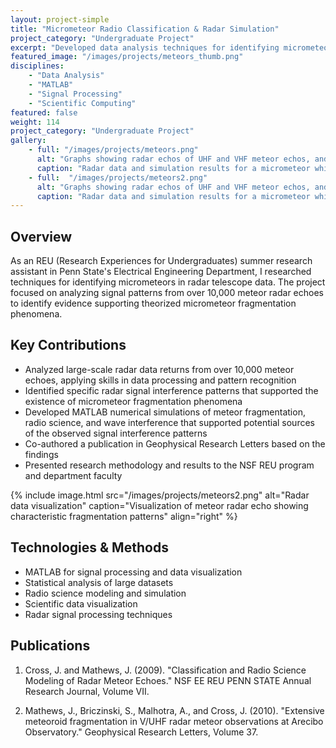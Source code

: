 ```yaml
---
layout: project-simple
title: "Micrometeor Radio Classification & Radar Simulation"
project_category: "Undergraduate Project"
excerpt: "Developed data analysis techniques for identifying micrometeors using radar telescopes, supporting controversial fragmentation phenomena through MATLAB simulations."
featured_image: "/images/projects/meteors_thumb.png"
disciplines:
    - "Data Analysis"
    - "MATLAB"
    - "Signal Processing"
    - "Scientific Computing"
featured: false
weight: 114
project_category: "Undergraduate Project"
gallery:
    - full: "/images/projects/meteors.png"
      alt: "Graphs showing radar echos of UHF and VHF meteor echos, and above a simulation showing similar patters to the VFH echo"
      caption: "Radar data and simulation results for a micrometeor which is hypothesized to have fragmented resulting in constructive and destructive interference patterns"
    - full:  "/images/projects/meteors2.png"
      alt: "Graphs showing radar echos of UHF and VHF meteor echos, and above a simulation showing similar patters to the VFH echo"
      caption: "Radar data and simulation results for a micrometeor which is hypothesized to have fragmented resulting in constructive and destructive interference patterns"
---
```


## Overview

As an REU (Research Experiences for Undergraduates) summer research assistant in Penn State's Electrical Engineering Department, I researched techniques for identifying micrometeors in radar telescope data. The project focused on analyzing signal patterns from over 10,000 meteor radar echoes to identify evidence supporting theorized micrometeor fragmentation phenomena.

## Key Contributions

-   Analyzed large-scale radar data returns from over 10,000 meteor echoes, applying skills in data processing and pattern recognition
-   Identified specific radar signal interference patterns that supported the existence of micrometeor fragmentation phenomena
-   Developed MATLAB numerical simulations of meteor fragmentation, radio science, and wave interference that supported potential sources of the observed signal interference patterns
-   Co-authored a publication in Geophysical Research Letters based on the findings
-   Presented research methodology and results to the NSF REU program and department faculty

{% include image.html src="/images/projects/meteors2.png" alt="Radar data visualization" caption="Visualization of meteor radar echo showing characteristic fragmentation patterns" align="right" %}

## Technologies & Methods

-   MATLAB for signal processing and data visualization
-   Statistical analysis of large datasets
-   Radio science modeling and simulation
-   Scientific data visualization
-   Radar signal processing techniques

## Publications

1. Cross, J. and Mathews, J. (2009). "Classification and Radio Science Modeling of Radar Meteor Echoes." NSF EE REU PENN STATE Annual Research Journal, Volume VII.

2. Mathews, J., Briczinski, S., Malhotra, A., and Cross, J. (2010). "Extensive meteoroid fragmentation in V/UHF radar meteor observations at Arecibo Observatory." Geophysical Research Letters, Volume 37.

